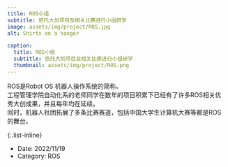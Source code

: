```yaml
---
title: ROS小组
subtitle: 依托大创项目及相关比赛进行小组研学
image: assets/img/project/ROS.jpg
alt: Shirts on a hanger

caption:
  title: ROS小组
  subtitle: 依托大创项目及相关比赛进行小组研学
  thumbnail: assets/img/project/ROS.png
---
```

ROS是Robot OS 机器人操作系统的简称。            
工程管理学院自动化系的老师同学在数年的项目积累下已经有了许多ROS相关优秀大创成果，并且每年均在延续。         
同时，机器人社团拓展了多条比赛赛道，包括中国大学生计算机大赛等都是ROS的舞台。                         

{:.list-inline}
- Date: 2022/11/19
- Category: ROS

